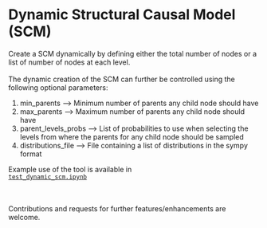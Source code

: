 # Dynamic Structural Causal Model (SCM)

Create a SCM dynamically by defining either the total number of nodes or a list of number of nodes at each level.<br><br>
The dynamic creation of the SCM can further be controlled using the following optional parameters:
1. min_parents --> Minimum number of parents any child node should have
2. max_parents --> Maximum number of parents any child node should have
3. parent_levels_probs --> List of probabilities to use when selecting the levels from where the parents for any child node should be sampled
4. distributions_file --> File containing a list of distributions in the sympy format

Example use of the tool is available in <code> <a href=https://github.com/uvnikgupta/CDT/blob/master/scm/test_dynamic_scm.ipynb>test_dynamic_scm.ipynb </a></code><br><br>

Contributions and requests for further features/enhancements are welcome.
